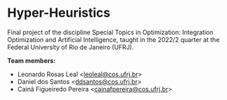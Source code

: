 # Hyper-Heuristics
Final project of the discipline Special Topics in Optimization: Integration Optimization and Artificial Intelligence, taught in the 2022/2 quarter at the Federal University of Rio de Janeiro (UFRJ).

**Team members:**
- Leonardo Rosas Leal \<leoleal@cos.ufrj.br\>
- Daniel dos Santos \<ddsantos@cos.ufrj.br\>
- Cainã Figueiredo Pereira \<cainafpereira@cos.ufrj.br\>